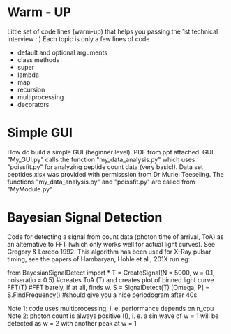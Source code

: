 # Warm - UP
Little set of code lines (warm-up) that helps you passing the 1st technical interview : ) Each topic is only a few lines of code
- default and optional arguments
- class methods
- super
- lambda
- map
- recursion
- multiprocessing
- decorators



# Simple GUI 
How do build a simple GUI (beginner level). PDF from ppt attached. GUI "My_GUI.py" calls the function "my_data_analysis.py" which uses "poissfit.py" for analyzing peptide count data (very basic!). Data set peptides.xlsx was provided with permisssion from Dr Muriel Teeseling. The functions "my_data_analysis.py" and "poissfit.py" are called from "MyModule.py"



# Bayesian Signal Detection 
Code for detecting a signal from count data (photon time of arrival, ToA) as an alternative to FFT (which only works well for actual light curves). See Gregory & Loredo 1992. This algorithm has been used for X-Ray pulsar timing, see the papers of Hambaryan, Hohle et al., 201X
run eg:

from BayesianSignalDetect import *
T = CreateSignal(N = 5000, w = 0.1, noiseratio = 0.5) #creates ToA (T) and creates plot of binned light curve
FFT(T)                                                #FFT barely, if at all, finds w. 
S = SignalDetect(T)
[Omega, P] = S.FindFrequency()                        #should give you a nice periodogram after 40s											

Note 1: code uses multiprocessing, i. e. performance depends on n_cpu
Note 2: photon count is always positive (!), i. e. a sin wave of w = 1 will be detected as w = 2 with another peak at w = 1
